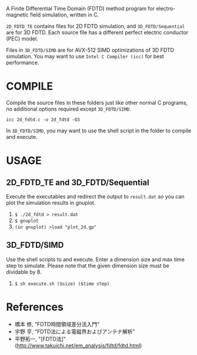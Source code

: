 A Finite Differential Time Domain (FDTD) method program for electro-magnetic field simulation, written in C.


`2D_FDTD_TE` contains files for 2D FDTD simulation, and `3D_FDTD/Sequential` are for 3D FDTD.
Each source file has a different perfect electric conductor (PEC) model.


Files in `3D_FDTD/SIMD` are for AVX-512 SIMD optimizations of 3D FDTD simulation.
You may want to use `Intel C Compiler (icc)` for best performance.

# COMPILE
Compile the source files in these folders just like other normal C programs, no additional options required except `3D_FDTD/SIMD`.

```
icc 2d_fdtd.c -o 2d_fdtd -O3
```

In `3D_FDTD/SIMD`, you may want to use the shell script in the folder to compile and execute.

# USAGE
## 2D_FDTD_TE and 3D_FDTD/Sequential
Execute the executables and redirect the output to `result.dat` so you can plot the simulation results in gnuplot.
1. `$ ./2d_fdtd > result.dat`
2. `$ gnuplot`
3. `(in gnuplot) >load "plot_2d.gp"`

## 3D_FDTD/SIMD
Use the shell scripts to and execute. Enter a dimension size and max time step to simulate.
Please note that the given dimension size must be dividable by 8.
1. `$ sh execute.sh ($size) ($time step)`

# References
- 橋本 修, "FDTD時間領域差分法入門"
- 宇野 亨, "FDTD法による電磁界およびアンテナ解析"
- 平野拓一, "[FDTD法]"(http://www.takuichi.net/em_analysis/fdtd/fdtd.html)